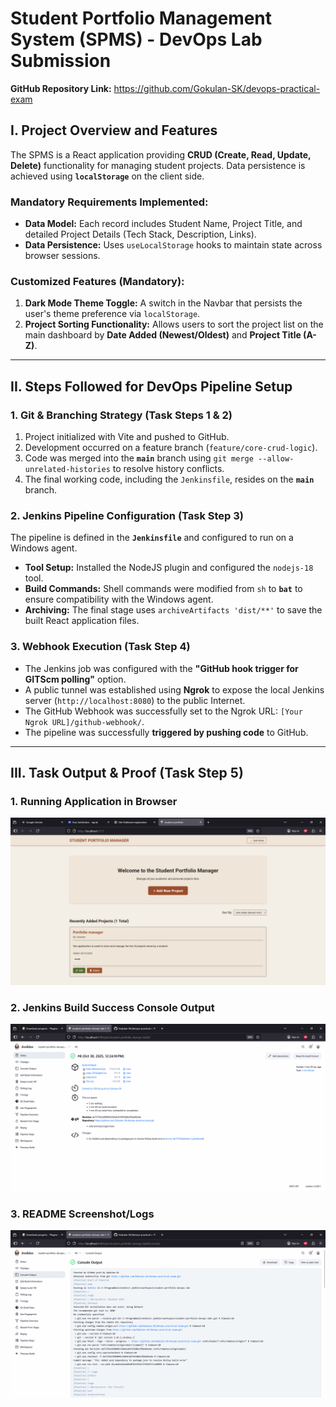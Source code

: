 # Student Portfolio Management System (SPMS) - DevOps Lab Submission

**GitHub Repository Link:** https://github.com/Gokulan-SK/devops-practical-exam

## I. Project Overview and Features

The SPMS is a React application providing **CRUD (Create, Read, Update, Delete)** functionality for managing student projects. Data persistence is achieved using **`localStorage`** on the client side.

### Mandatory Requirements Implemented:
* **Data Model:** Each record includes Student Name, Project Title, and detailed Project Details (Tech Stack, Description, Links).
* **Data Persistence:** Uses `useLocalStorage` hooks to maintain state across browser sessions.

### Customized Features (Mandatory):
1.  **Dark Mode Theme Toggle:** A switch in the Navbar that persists the user's theme preference via `localStorage`.
2.  **Project Sorting Functionality:** Allows users to sort the project list on the main dashboard by **Date Added (Newest/Oldest)** and **Project Title (A-Z)**.

---

## II. Steps Followed for DevOps Pipeline Setup

### 1. Git & Branching Strategy (Task Steps 1 & 2)
1.  Project initialized with Vite and pushed to GitHub.
2.  Development occurred on a feature branch (`feature/core-crud-logic`).
3.  Code was merged into the **`main`** branch using `git merge --allow-unrelated-histories` to resolve history conflicts.
4.  The final working code, including the `Jenkinsfile`, resides on the **`main`** branch.

### 2. Jenkins Pipeline Configuration (Task Step 3)
The pipeline is defined in the **`Jenkinsfile`** and configured to run on a Windows agent.
* **Tool Setup:** Installed the NodeJS plugin and configured the `nodejs-18` tool.
* **Build Commands:** Shell commands were modified from `sh` to **`bat`** to ensure compatibility with the Windows agent.
* **Archiving:** The final stage uses `archiveArtifacts 'dist/**'` to save the built React application files.

### 3. Webhook Execution (Task Step 4)
* The Jenkins job was configured with the **"GitHub hook trigger for GITScm polling"** option.
* A public tunnel was established using **Ngrok** to expose the local Jenkins server (`http://localhost:8080`) to the public Internet.
* The GitHub Webhook was successfully set to the Ngrok URL: `[Your Ngrok URL]/github-webhook/`.
* The pipeline was successfully **triggered by pushing code** to GitHub.

---

## III. Task Output & Proof (Task Step 5)

### 1. Running Application in Browser
![Running Portfolio Application](proof/app.png)

### 2. Jenkins Build Success Console Output
![Running Portfolio Application](proof/jenkins_success.png)

### 3. README Screenshot/Logs
![Running Portfolio Application](proof/logs.png)